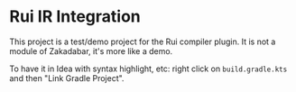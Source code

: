 # Rui IR Integration

This project is a test/demo project for the Rui compiler plugin. 
It is not a module of Zakadabar, it's more like a demo.

To have it in Idea with syntax highlight, etc: right click on `build.gradle.kts` 
and then "Link Gradle Project".